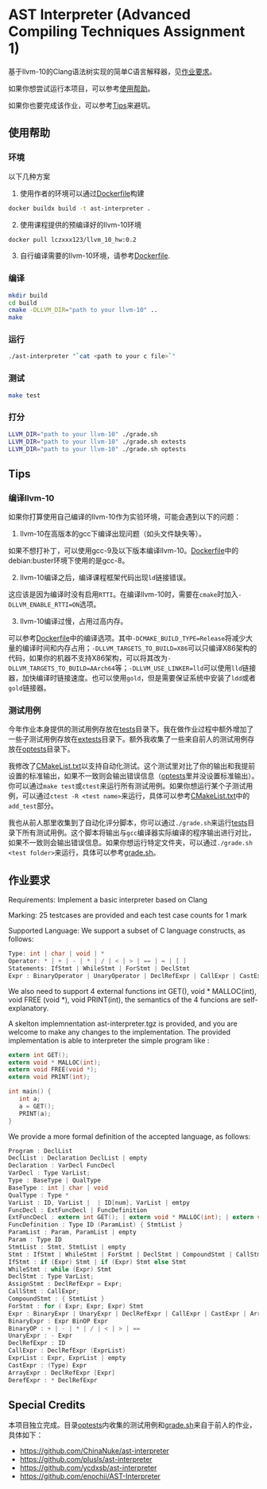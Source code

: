 # AST Interpreter (Advanced Compiling Techniques Assignment 1)

基于llvm-10的Clang语法树实现的简单C语言解释器，见[作业要求](#作业要求)。

如果你想尝试运行本项目，可以参考[使用帮助](#使用帮助)。

如果你也要完成该作业，可以参考[Tips](#tips)来避坑。

## 使用帮助

### 环境

以下几种方案

1. 使用作者的环境可以通过[Dockerfile](Dockerfile)构建
```bash
docker buildx build -t ast-interpreter .
```

2. 使用课程提供的预编译好的llvm-10环境
```bash
docker pull lczxxx123/llvm_10_hw:0.2
```

3. 自行编译需要的llvm-10环境，请参考[Dockerfile](Dockerfile).

### 编译

```bash
mkdir build
cd build
cmake -DLLVM_DIR="path to your llvm-10" ..
make
```

### 运行

```bash
./ast-interpreter "`cat <path to your c file>`"
```

### 测试

```bash
make test
```

### 打分

```bash
LLVM_DIR="path to your llvm-10" ./grade.sh
LLVM_DIR="path to your llvm-10" ./grade.sh extests
LLVM_DIR="path to your llvm-10" ./grade.sh optests
```

## Tips

### 编译llvm-10

如果你打算使用自己编译的llvm-10作为实验环境，可能会遇到以下的问题：

1. llvm-10在高版本的gcc下编译出现问题（如头文件缺失等）。

如果不想打补丁，可以使用gcc-9及以下版本编译llvm-10。[Dockerfile](Dockerfile)中的debian:buster环境下使用的是gcc-8。

2. llvm-10编译之后，编译课程框架代码出现`ld`链接错误。

这应该是因为编译时没有启用`RTTI`。在编译llvm-10时，需要在`cmake`时加入`-DLLVM_ENABLE_RTTI=ON`选项。

3. llvm-10编译过慢，占用过高内存。

可以参考[Dockerfile](Dockerfile)中的编译选项。其中`-DCMAKE_BUILD_TYPE=Release`将减少大量的编译时间和内存占用；`-DLLVM_TARGETS_TO_BUILD=X86`可以只编译X86架构的代码，如果你的机器不支持X86架构，可以将其改为`-DLLVM_TARGETS_TO_BUILD=AArch64`等；`-DLLVM_USE_LINKER=lld`可以使用`lld`链接器，加快编译时链接速度。也可以使用`gold`，但是需要保证系统中安装了`ldd`或者`gold`链接器。

### 测试用例

今年作业本身提供的测试用例存放在[tests](tests)目录下。我在做作业过程中额外增加了一些子测试用例存放在[extests](extests)目录下。额外我收集了一些来自前人的测试用例存放在[optests](optests)目录下。

我修改了[CMakeList.txt](CMakeList.txt)以支持自动化测试。这个测试里对比了你的输出和我提前设置的标准输出，如果不一致则会输出错误信息（[optests](optests)里并没设置标准输出）。你可以通过`make test`或`ctest`来运行所有测试用例。如果你想运行某个子测试用例，可以通过`ctest -R <test name>`来运行，具体可以参考[CMakeList.txt](CMakeList.txt)中的`add_test`部分。

我也从前人那里收集到了自动化评分脚本，你可以通过`./grade.sh`来运行[tests](tests)目录下所有测试用例。这个脚本将输出与`gcc`编译器实际编译的程序输出进行对比，如果不一致则会输出错误信息。如果你想运行特定文件夹，可以通过`./grade.sh <test folder>`来运行，具体可以参考[grade.sh](grade.sh)。

## 作业要求

Requirements: Implement a basic interpreter based on Clang

Marking: 25 testcases are provided and each test case counts for 1 mark

Supported Language: We support a subset of C language constructs, as follows: 

```c
Type: int | char | void | *
Operator: * | + | - | * | / | < | > | == | = | [ ] 
Statements: IfStmt | WhileStmt | ForStmt | DeclStmt 
Expr : BinaryOperator | UnaryOperator | DeclRefExpr | CallExpr | CastExpr 
```

We also need to support 4 external functions int GET(), void * MALLOC(int), void FREE (void *), void PRINT(int), the semantics of the 4 funcions are self-explanatory. 

A skelton implemnentation ast-interpreter.tgz is provided, and you are welcome to make any changes to the implementation. The provided implementation is able to interpreter the simple program like : 
```c
extern int GET();
extern void * MALLOC(int);
extern void FREE(void *);
extern void PRINT(int);

int main() {
   int a;
   a = GET();
   PRINT(a);
}
```

We provide a more formal definition of the accepted language, as follows: 

```c
Program : DeclList
DeclList : Declaration DeclList | empty
Declaration : VarDecl FuncDecl
VarDecl : Type VarList;
Type : BaseType | QualType
BaseType : int | char | void
QualType : Type * 
VarList : ID, VarList |  | ID[num], VarList | emtpy
FuncDecl : ExtFuncDecl | FuncDefinition
ExtFuncDecl : extern int GET(); | extern void * MALLOC(int); | extern void FREE(void *); | extern void PRINT(int);
FuncDefinition : Type ID (ParamList) { StmtList }
ParamList : Param, ParamList | empty
Param : Type ID
StmtList : Stmt, StmtList | empty
Stmt : IfStmt | WhileStmt | ForStmt | DeclStmt | CompoundStmt | CallStmt | AssignStmt | 
IfStmt : if (Expr) Stmt | if (Expr) Stmt else Stmt
WhileStmt : while (Expr) Stmt
DeclStmt : Type VarList;
AssignStmt : DeclRefExpr = Expr;
CallStmt : CallExpr;
CompoundStmt : { StmtList }
ForStmt : for ( Expr; Expr; Expr) Stmt
Expr : BinaryExpr | UnaryExpr | DeclRefExpr | CallExpr | CastExpr | ArrayExpr | DerefExpr | (Expr) | num
BinaryExpr : Expr BinOP Expr
BinaryOP : + | - | * | / | < | > | ==
UnaryExpr : - Expr
DeclRefExpr : ID
CallExpr : DeclRefExpr (ExprList)
ExprList : Expr, ExprList | empty
CastExpr : (Type) Expr
ArrayExpr : DeclRefExpr [Expr]
DerefExpr : * DeclRefExpr
```

## Special Credits

本项目独立完成。目录[optests](optests)内收集的测试用例和[grade.sh](grade.sh)来自于前人的作业，具体如下：

- https://github.com/ChinaNuke/ast-interpreter
- https://github.com/plusls/ast-interpreter
- https://github.com/ycdxsb/ast-interpreter
- https://github.com/enochii/AST-Interpreter
